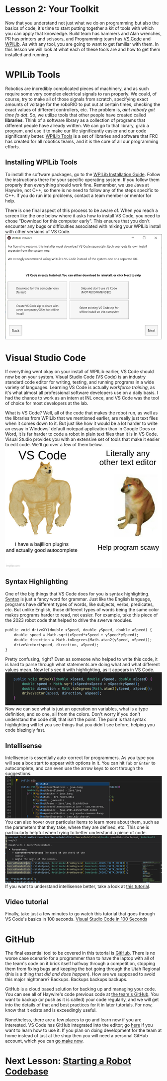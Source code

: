 # Lesson 2: Your Toolkit
Now that you understand not just what we do on programming but also the basics of code, it's time to start putting together a kit of tools with which you can apply that knowledge. Build team has hammers and Alan wrenches, PR has printers and scissors, and Programming team has [VS Code](https://code.visualstudio.com/) and [WPILib](https://docs.wpilib.org/en/latest/docs/zero-to-robot/introduction.html). As with any tool, you are going to want to get familiar with them. In this lesson we will look at what each of these tools are and how to get them installed and running.
# WPILib Tools
Robotics are incredibly complicated pieces of machinery, and as such require some very complex electrical signals to run properly. We could, of course, try to make all of those signals from scratch, specifying exact amounts of voltage for the roboRIO to put out at certain times, checking the exact values of different controllers, etc. The problem is, _aint nobody got time fo dat_. So, we utilize tools that other people have created called **libraries**. Think of a software library as a collection of programs that different people have already written. We can go to that library, grab a program, and use it to make our life significantly easier and our code significantly better. [WPILib Tools](https://docs.wpilib.org/en/latest/docs/zero-to-robot/introduction.html) is a set of libraries and software that FRC has created for all robotics teams, and it is the core of all our programming efforts.
## Installing WPILib Tools
To install the software packages, go to the [WPILib Installation Guide](https://docs.wpilib.org/en/latest/docs/zero-to-robot/step-2/wpilib-setup.html). Follow the instructions there for your specific operating system. If you follow them properly then everything should work fine. Remember, we use Java at Haywire, not C++, so there is no need to follow any of the steps specific to C++. If you do run into problems, contact a team member or mentor for help.

There is one final aspect of this process to be aware of. When you reach a screen like the one below where it asks how to install VS Code, you need to chose "Download for this computer early". This ensures that you don't encounter any bugs or difficulties associated with mixing your WPILib install with other versions of VS Code.
![Download VS Code option](../programming/img/installer-vscode-download.webp)
# Visual Studio Code
If everything went okay on your install of WPILib earlier, VS Code should now be on your system. Visual Studio Code (VS Code) is an industry standard code editor for writing, testing, and running programs in a wide variety of languages. Learning VS Code is actually *workforce training*, as it's what almost all professional software developers use on a daily basis. I had the chance to work as an intern at INL once, and VS Code was the tool of choice for most developers at the lab.

What is VS Code? Well, all of the code that makes the robot run, as well as the libraries from WPILib that we mentioned earlier, are really just text files when it comes down to it. But just like how it would be a lot harder to write an essay in Windows' default notepad application than in Google Docs or Word, it is far harder to code a robot in plain text files than it is in VS Code. Visual Studio provides you with an extensive set of tools that make it easier to edit code. We'll go over a few of them below.
![VS Code Doge](../programming/img/vscode_doge.jpg)
## Syntax Highlighting
One of the big things that VS Code does for you is syntax highlighting. [Syntax](https://en.wikipedia.org/wiki/Syntax) is just a fancy word for grammar. Just like the English language, programs have different types of words, like subjects, verbs, predicates, etc. But unlike English, those different types of words being the same color makes programs harder to read, not easier. For example, take this piece of the 2023 robot code that helped to drive the swerve modules.
```
public void driveXY(double xSpeed, double ySpeed, double aSpeed) {
	double speed = Math.sqrt(xSpeed*xSpeed + ySpeed*ySpeed);
	double direction = Math.toDegrees(Math.atan2(ySpeed, xSpeed));
	driveVector(speed, direction, aSpeed);
}
```
Pretty confusing, right? Even as someone who helped to write this code, it is hard to parse through what statements are doing what and what different values mean. Now let's see it with highlighting, as it appears in VS Code.
![syntax hightlighting](../programming/img/syntax_highlighting.png)
Now we can see what is just an operation on variables, what is a type definition, and so one, all from the colors. Don't worry if you don't understand the code still, that isn't the point. The point is that syntax highlighting will let you see things that you didn't see before, helping you code blazingly fast.
## Intellisense
Intellisense is essentially auto-correct for programmers. As you type you will see a box start to appear with options in it. You can hit `Tab` or `Enter` to autocomplete, and can even use the arrow keys to sort through the suggestions.
![intellisense](../programming/img/intellisense.png)
You can also hover over particular items to learn more about them, such as the parameters that they take, where they are defined, etc. This one is particularly helpful when trying to better understand a piece of code.
![hover intellisense](../programming/img/hover_intellisense.png)
If you want to understand intellisense better, take a look at [this tutorial](https://code.visualstudio.com/docs/editor/intellisense).
## Video tutorial
Finally, take just a few minutes to go watch this tutorial that goes through VS Code's basics in 100 seconds.
[Visual Studio Code in 100 Seconds](https://youtu.be/KMxo3T_MTvY)
# GitHub
The final essential tool to be covered in this tutorial is [GitHub](https://github.com). There is no worse case scenario for a programmer than to have the laptop with all of the team's code on it brick itself halfway through a competition, stopping them from fixing bugs and keeping the bot going through the Utah Regional (this is a thing that *did and does happen*). How are we supposed to avoid this major nightmare? Backups. Backups backups backups.

GitHub is a cloud based solution for backing up and managing your code. You can see all of Haywire's code previous code at [the team's GitHub](https://github.com/HaywireRobotics). You want to backup (or push as it is called) your code regularly, and we will get into the details of that and best practices for it in later tutorials. For now, know that it exists and is exceedingly useful.

Nonetheless, there are a few places to go and learn now if you are interested. VS Code has GitHub integrated into the editor; go [here](https://code.visualstudio.com/docs/sourcecontrol/intro-to-git) if you want to learn how to use it. If you plan on doing development for the team at home instead of just at the shop then you will need a personal GitHub account, which you can [go make now](https://github.com/signup).

# Next Lesson: [Starting a Robot Codebase](Starting_a_Robot_Codebase.md)
